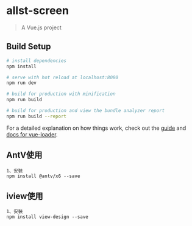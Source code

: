 # allst-screen

> A Vue.js project

## Build Setup

``` bash
# install dependencies
npm install

# serve with hot reload at localhost:8080
npm run dev

# build for production with minification
npm run build

# build for production and view the bundle analyzer report
npm run build --report
```

For a detailed explanation on how things work, check out the [guide](http://vuejs-templates.github.io/webpack/) and [docs for vue-loader](http://vuejs.github.io/vue-loader).

## AntV使用
```text
1、安裝
npm install @antv/x6 --save

```

## iview使用
```text
1、安裝
npm install view-design --save
```